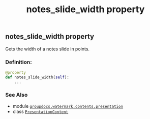 ﻿---
title: notes_slide_width property
second_title: GroupDocs.Watermark for Python via .NET API References
description: 
type: docs
url: /python-net/groupdocs.watermark.contents.presentation/presentationcontent/notes_slide_width/
is_root: false
weight: 120
---

## notes_slide_width property


Gets the width of a notes slide in points.
### Definition:
```python
@property
def notes_slide_width(self):
    ...
```

### See Also
* module [`groupdocs.watermark.contents.presentation`](../../)
* class [`PresentationContent`](/watermark/python-net/groupdocs.watermark.contents.presentation/presentationcontent)
